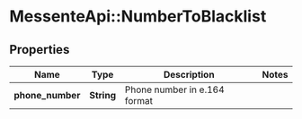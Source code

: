 # MessenteApi::NumberToBlacklist

## Properties
Name | Type | Description | Notes
------------ | ------------- | ------------- | -------------
**phone_number** | **String** | Phone number in e.164 format | 


